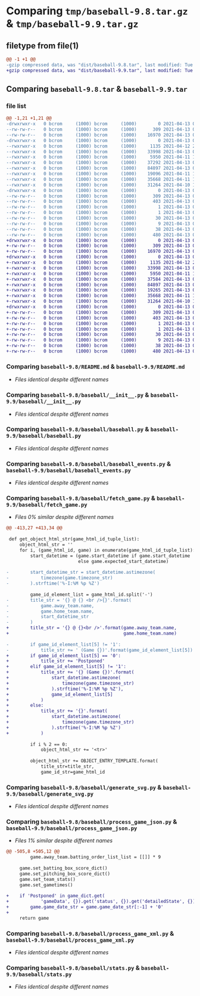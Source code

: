 # Comparing `tmp/baseball-9.8.tar.gz` & `tmp/baseball-9.9.tar.gz`

## filetype from file(1)

```diff
@@ -1 +1 @@
-gzip compressed data, was "dist/baseball-9.8.tar", last modified: Tue Apr 13 02:22:12 2021, max compression
+gzip compressed data, was "dist/baseball-9.9.tar", last modified: Tue Apr 13 03:46:25 2021, max compression
```

## Comparing `baseball-9.8.tar` & `baseball-9.9.tar`

### file list

```diff
@@ -1,21 +1,21 @@
-drwxrwxr-x   0 bcrom     (1000) bcrom     (1000)        0 2021-04-13 02:22:12.148294 baseball-9.8/
--rw-rw-r--   0 bcrom     (1000) bcrom     (1000)      309 2021-04-13 02:22:12.148294 baseball-9.8/PKG-INFO
--rw-rw-r--   0 bcrom     (1000) bcrom     (1000)    16970 2021-04-13 01:58:17.000000 baseball-9.8/README.md
-drwxrwxr-x   0 bcrom     (1000) bcrom     (1000)        0 2021-04-13 02:22:12.144294 baseball-9.8/baseball/
--rwxrwxr-x   0 bcrom     (1000) bcrom     (1000)     1135 2021-04-12 23:03:46.000000 baseball-9.8/baseball/__init__.py
--rwxrwxr-x   0 bcrom     (1000) bcrom     (1000)    33998 2021-04-13 01:43:07.000000 baseball-9.8/baseball/baseball.py
--rwxrwxr-x   0 bcrom     (1000) bcrom     (1000)     5950 2021-04-11 19:09:09.000000 baseball-9.8/baseball/baseball_events.py
--rwxrwxr-x   0 bcrom     (1000) bcrom     (1000)    37292 2021-04-13 02:21:48.000000 baseball-9.8/baseball/fetch_game.py
--rwxrwxr-x   0 bcrom     (1000) bcrom     (1000)    84897 2021-04-13 00:58:15.000000 baseball-9.8/baseball/generate_svg.py
--rwxrwxr-x   0 bcrom     (1000) bcrom     (1000)    19096 2021-04-11 19:17:02.000000 baseball-9.8/baseball/process_game_json.py
--rwxrwxr-x   0 bcrom     (1000) bcrom     (1000)    35668 2021-04-11 18:47:46.000000 baseball-9.8/baseball/process_game_xml.py
--rwxrwxr-x   0 bcrom     (1000) bcrom     (1000)    31264 2021-04-10 17:55:45.000000 baseball-9.8/baseball/stats.py
-drwxrwxr-x   0 bcrom     (1000) bcrom     (1000)        0 2021-04-13 02:22:12.148294 baseball-9.8/baseball.egg-info/
--rw-rw-r--   0 bcrom     (1000) bcrom     (1000)      309 2021-04-13 02:22:12.000000 baseball-9.8/baseball.egg-info/PKG-INFO
--rw-rw-r--   0 bcrom     (1000) bcrom     (1000)      403 2021-04-13 02:22:12.000000 baseball-9.8/baseball.egg-info/SOURCES.txt
--rw-rw-r--   0 bcrom     (1000) bcrom     (1000)        1 2021-04-13 02:22:12.000000 baseball-9.8/baseball.egg-info/dependency_links.txt
--rw-rw-r--   0 bcrom     (1000) bcrom     (1000)        1 2021-04-13 02:22:12.000000 baseball-9.8/baseball.egg-info/not-zip-safe
--rw-rw-r--   0 bcrom     (1000) bcrom     (1000)       30 2021-04-13 02:22:12.000000 baseball-9.8/baseball.egg-info/requires.txt
--rw-rw-r--   0 bcrom     (1000) bcrom     (1000)        9 2021-04-13 02:22:12.000000 baseball-9.8/baseball.egg-info/top_level.txt
--rw-rw-r--   0 bcrom     (1000) bcrom     (1000)       38 2021-04-13 02:22:12.148294 baseball-9.8/setup.cfg
--rw-rw-r--   0 bcrom     (1000) bcrom     (1000)      480 2021-04-13 02:22:01.000000 baseball-9.8/setup.py
+drwxrwxr-x   0 bcrom     (1000) bcrom     (1000)        0 2021-04-13 03:46:25.511778 baseball-9.9/
+-rw-rw-r--   0 bcrom     (1000) bcrom     (1000)      309 2021-04-13 03:46:25.511778 baseball-9.9/PKG-INFO
+-rw-rw-r--   0 bcrom     (1000) bcrom     (1000)    16970 2021-04-13 01:58:17.000000 baseball-9.9/README.md
+drwxrwxr-x   0 bcrom     (1000) bcrom     (1000)        0 2021-04-13 03:46:25.507778 baseball-9.9/baseball/
+-rwxrwxr-x   0 bcrom     (1000) bcrom     (1000)     1135 2021-04-12 23:03:46.000000 baseball-9.9/baseball/__init__.py
+-rwxrwxr-x   0 bcrom     (1000) bcrom     (1000)    33998 2021-04-13 01:43:07.000000 baseball-9.9/baseball/baseball.py
+-rwxrwxr-x   0 bcrom     (1000) bcrom     (1000)     5950 2021-04-11 19:09:09.000000 baseball-9.9/baseball/baseball_events.py
+-rwxrwxr-x   0 bcrom     (1000) bcrom     (1000)    37584 2021-04-13 03:45:47.000000 baseball-9.9/baseball/fetch_game.py
+-rwxrwxr-x   0 bcrom     (1000) bcrom     (1000)    84897 2021-04-13 00:58:15.000000 baseball-9.9/baseball/generate_svg.py
+-rwxrwxr-x   0 bcrom     (1000) bcrom     (1000)    19265 2021-04-13 03:29:58.000000 baseball-9.9/baseball/process_game_json.py
+-rwxrwxr-x   0 bcrom     (1000) bcrom     (1000)    35668 2021-04-11 18:47:46.000000 baseball-9.9/baseball/process_game_xml.py
+-rwxrwxr-x   0 bcrom     (1000) bcrom     (1000)    31264 2021-04-10 17:55:45.000000 baseball-9.9/baseball/stats.py
+drwxrwxr-x   0 bcrom     (1000) bcrom     (1000)        0 2021-04-13 03:46:25.507778 baseball-9.9/baseball.egg-info/
+-rw-rw-r--   0 bcrom     (1000) bcrom     (1000)      309 2021-04-13 03:46:25.000000 baseball-9.9/baseball.egg-info/PKG-INFO
+-rw-rw-r--   0 bcrom     (1000) bcrom     (1000)      403 2021-04-13 03:46:25.000000 baseball-9.9/baseball.egg-info/SOURCES.txt
+-rw-rw-r--   0 bcrom     (1000) bcrom     (1000)        1 2021-04-13 03:46:25.000000 baseball-9.9/baseball.egg-info/dependency_links.txt
+-rw-rw-r--   0 bcrom     (1000) bcrom     (1000)        1 2021-04-13 03:46:25.000000 baseball-9.9/baseball.egg-info/not-zip-safe
+-rw-rw-r--   0 bcrom     (1000) bcrom     (1000)       30 2021-04-13 03:46:25.000000 baseball-9.9/baseball.egg-info/requires.txt
+-rw-rw-r--   0 bcrom     (1000) bcrom     (1000)        9 2021-04-13 03:46:25.000000 baseball-9.9/baseball.egg-info/top_level.txt
+-rw-rw-r--   0 bcrom     (1000) bcrom     (1000)       38 2021-04-13 03:46:25.511778 baseball-9.9/setup.cfg
+-rw-rw-r--   0 bcrom     (1000) bcrom     (1000)      480 2021-04-13 03:46:21.000000 baseball-9.9/setup.py
```

### Comparing `baseball-9.8/README.md` & `baseball-9.9/README.md`

 * *Files identical despite different names*

### Comparing `baseball-9.8/baseball/__init__.py` & `baseball-9.9/baseball/__init__.py`

 * *Files identical despite different names*

### Comparing `baseball-9.8/baseball/baseball.py` & `baseball-9.9/baseball/baseball.py`

 * *Files identical despite different names*

### Comparing `baseball-9.8/baseball/baseball_events.py` & `baseball-9.9/baseball/baseball_events.py`

 * *Files identical despite different names*

### Comparing `baseball-9.8/baseball/fetch_game.py` & `baseball-9.9/baseball/fetch_game.py`

 * *Files 0% similar despite different names*

```diff
@@ -413,27 +413,34 @@
 
 def get_object_html_str(game_html_id_tuple_list):
     object_html_str = ''
     for i, (game_html_id, game) in enumerate(game_html_id_tuple_list):
         start_datetime = (game.start_datetime if game.start_datetime
                           else game.expected_start_datetime)
 
-        start_datetime_str = start_datetime.astimezone(
-            timezone(game.timezone_str)
-        ).strftime('%-I:%M %p %Z')
 
         game_id_element_list = game_html_id.split('-')
-        title_str = '{} @ {} <br />{}'.format(
-            game.away_team.name,
-            game.home_team.name,
-            start_datetime_str
-        )
+        title_str = '{} @ {}<br />'.format(game.away_team.name,
+                                           game.home_team.name)
 
-        if game_id_element_list[5] != '1':
-            title_str += ' (Game {})'.format(game_id_element_list[5])
+        if game_id_element_list[5] == '0':
+            title_str += 'Postponed'
+        elif game_id_element_list[5] != '1':
+            title_str += '{} (Game {})'.format(
+                start_datetime.astimezone(
+                    timezone(game.timezone_str)
+                ).strftime('%-I:%M %p %Z'),
+                game_id_element_list[5]
+            )
+        else:
+            title_str += '{}'.format(
+                start_datetime.astimezone(
+                    timezone(game.timezone_str)
+                ).strftime('%-I:%M %p %Z')
+            )
 
         if i % 2 == 0:
             object_html_str += '<tr>'
 
         object_html_str += OBJECT_ENTRY_TEMPLATE.format(
             title_str=title_str,
             game_id_str=game_html_id
```

### Comparing `baseball-9.8/baseball/generate_svg.py` & `baseball-9.9/baseball/generate_svg.py`

 * *Files identical despite different names*

### Comparing `baseball-9.8/baseball/process_game_json.py` & `baseball-9.9/baseball/process_game_json.py`

 * *Files 1% similar despite different names*

```diff
@@ -505,8 +505,12 @@
         game.away_team.batting_order_list_list = [[]] * 9
 
     game.set_batting_box_score_dict()
     game.set_pitching_box_score_dict()
     game.set_team_stats()
     game.set_gametimes()
 
+    if 'Postponed' in game_dict.get(
+            'gameData', {}).get('status', {}).get('detailedState', {}):
+        game.game_date_str = game.game_date_str[:-1] + '0'
+
     return game
```

### Comparing `baseball-9.8/baseball/process_game_xml.py` & `baseball-9.9/baseball/process_game_xml.py`

 * *Files identical despite different names*

### Comparing `baseball-9.8/baseball/stats.py` & `baseball-9.9/baseball/stats.py`

 * *Files identical despite different names*

